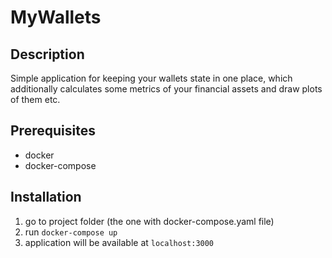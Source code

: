 # MyWallets

## Description

Simple application for keeping your wallets state in one place, which additionally calculates some metrics of your financial assets and draw plots of them etc.

## Prerequisites

- docker
- docker-compose

## Installation

1. go to project folder (the one with docker-compose.yaml file)
2. run `docker-compose up`
3. application will be available at `localhost:3000`
